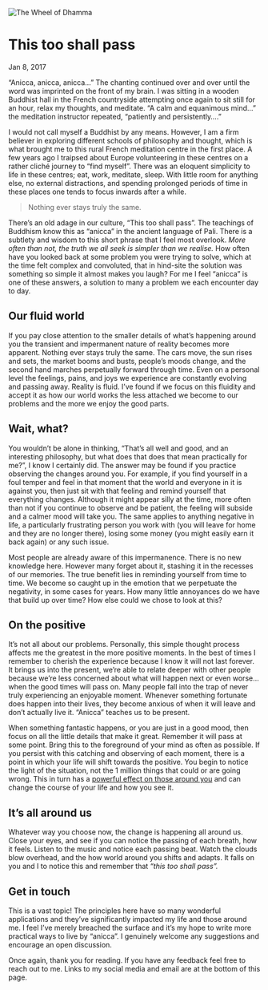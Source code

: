 <!--
title: This too shall pass
date: 08-01-2017
-->

![The Wheel of Dhamma][image-1]
# This too shall pass
<time> Jan 8, 2017 </time>

“Anicca, anicca, anicca…” The chanting continued over and over until the word was imprinted on the front of my brain. I was sitting in a wooden Buddhist hall in the French countryside attempting once again to sit still for an hour, relax my thoughts, and meditate. “A calm and equanimous mind…” the meditation instructor repeated, “patiently and persistently….” 

I would not call myself a Buddhist by any means. However, I am a firm believer in exploring different schools of philosophy and thought, which is what brought me to this rural French meditation centre in the first place. A few years ago I traipsed about Europe volunteering in these centres on a rather cliché journey to “find myself”. There was an eloquent simplicity to life in these centres; eat, work, meditate, sleep. With little room for anything else, no external distractions, and spending prolonged periods of time in these places one tends to focus inwards after a while. 

> Nothing ever stays truly the same. 

There’s an old adage in our culture, “This too shall pass”. The teachings of Buddhism know this as “anicca” in the ancient language of Pali. There is a  subtlety and wisdom to this short phrase that I feel most overlook. *More often than not, the truth we all seek is simpler than we realise.* How often have you looked back at some problem you were trying to solve, which at the time felt complex and convoluted, that in hind-site the solution was something so simple it almost makes you laugh? For me I feel “anicca” is one of these answers, a solution to many a problem we each encounter day to day.

## Our fluid world
If you pay close attention to the smaller details of what’s happening around you the transient and impermanent nature of reality becomes more apparent. Nothing ever stays truly the same. The cars move, the sun rises and sets, the market booms and busts, people’s moods change, and the second hand marches perpetually forward through time. Even on a personal level the feelings, pains, and joys we experience are constantly evolving and passing away. Reality is fluid. I’ve found if we focus on this fluidity and accept it as how our world works the less attached we become to our problems and the more we enjoy the good parts.

## Wait, what?
You wouldn’t be alone in thinking, “That’s all well and good, and an interesting philosophy, but what does that does that mean practically for me?”, I know I certainly did. The answer may be found if you practice observing the changes around you. For example, if you find yourself in a foul temper and feel in that moment that the world and everyone in it is against you, then just sit with that feeling and remind yourself that everything changes. Although it might appear silly at the time, more often than not if you continue to observe and be patient, the feeling will subside and a calmer mood will take you. The same applies to anything negative in life, a particularly frustrating person you work with (you will leave for home and they are no longer there), losing some money (you might easily earn it back again) or any such issue.

Most people are already aware of this impermanence. There is no new knowledge here. However many forget about it, stashing it in the recesses of our memories. The true benefit lies in reminding yourself from time to time. We become so caught up in the emotion that we perpetuate the negativity, in some cases for years. How many little annoyances do we have that build up over time? How else could we chose to look at this?

## On the positive
It’s not all about our problems. Personally, this simple thought process affects me the greatest in the more positive moments. In the best of times I remember to cherish the experience because I know it will not last forever. It brings us into the present, we’re able to relate deeper with other people because we’re less concerned about what will happen next or even worse… when the good times will pass on. Many people fall into the trap of never truly experiencing an enjoyable moment. Whenever something fortunate does happen into their lives, they become anxious of when it will leave and don’t actually live it. “Anicca” teaches us to be present. 

When something fantastic happens, or you are just in a good mood, then focus on all the little details that make it great. Remember it will pass at some point. Bring this to the foreground of your mind as often as possible. If you persist with this catching and observing of each moment, there is a point in which your life will shift towards the positive. You begin to notice the light of the situation, not the 1 million things that could or are going wrong. This in turn has a [powerful effect on those around you][1] and can change the course of your life and how you see it. 

## It’s all around us
Whatever way you choose now, the change is happening all around us. Close your eyes, and see if you can notice the passing of each breath, how it feels. Listen to the music and notice each passing beat. Watch the clouds blow overhead, and the how world around you shifts and adapts.  It falls on you and I to notice this and remember that *“this too shall pass”.*

## Get in touch
This is a vast topic! The principles here have so many wonderful applications and they’ve significantly impacted my life and those around me. I feel I’ve merely breached the surface and it’s my hope to write more practical ways to live by “anicca”. I genuinely welcome any suggestions and encourage an open discussion.

Once again, thank you for reading. If you have any feedback feel free to reach out to me. Links to my social media and email are at the bottom of this page.

[1]:	environment

[image-1]:	/images/content/article-2/header.svg "The Wheel of Dhamma"